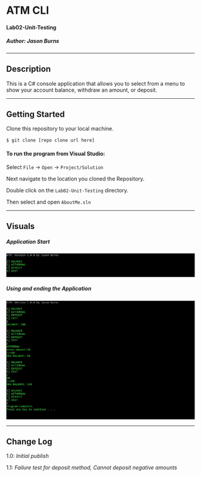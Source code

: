 # ATM CLI
#### Lab02-Unit-Testing
##### *Author: Jason Burns*

------------------------------

## Description

This is a C# console application that allows you to select from a menu to show your account balance, withdraw an amount, or deposit.

------------------------------

## Getting Started
Clone this repository to your local machine.
```
$ git clone [repo clone url here]
```
#### To run the program from Visual Studio:
Select ```File``` -> ```Open``` -> ```Project/Solution```

Next navigate to the location you cloned the Repository.

Double click on the ```Lab02-Unit-Testing``` directory.

Then select and open ```AboutMe.sln```

------------------------------

## Visuals

##### Application Start
![Capture](https://github.com/jasonb315/Lab02-unit-testing/blob/master/assets/start.JPG) <br>
##### Using and ending the Application
![Capture](https://github.com/jasonb315/Lab02-unit-testing/blob/master/assets/use.JPG) <br>


------------------------------

## Change Log

1.0: *Initial publish*

1.1: *Failure test for deposit method, Cannot deposit negative amounts*
